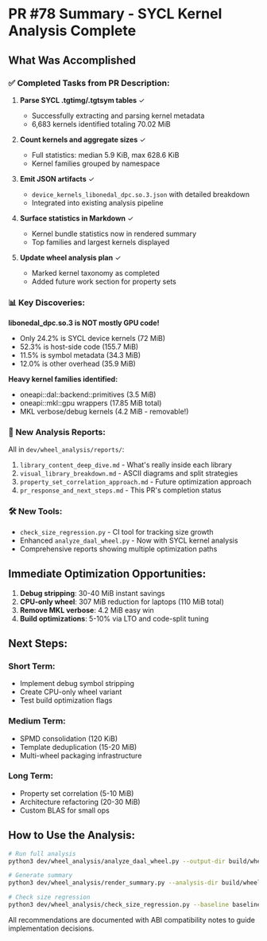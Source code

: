 # PR #78 Summary - SYCL Kernel Analysis Complete

## What Was Accomplished

### ✅ Completed Tasks from PR Description:

1. **Parse SYCL .tgtimg/.tgtsym tables** ✓
   - Successfully extracting and parsing kernel metadata
   - 6,683 kernels identified totaling 70.02 MiB

2. **Count kernels and aggregate sizes** ✓
   - Full statistics: median 5.9 KiB, max 628.6 KiB
   - Kernel families grouped by namespace

3. **Emit JSON artifacts** ✓
   - `device_kernels_libonedal_dpc.so.3.json` with detailed breakdown
   - Integrated into existing analysis pipeline

4. **Surface statistics in Markdown** ✓
   - Kernel bundle statistics now in rendered summary
   - Top families and largest kernels displayed

5. **Update wheel analysis plan** ✓
   - Marked kernel taxonomy as completed
   - Added future work section for property sets

### 📊 Key Discoveries:

**libonedal_dpc.so.3 is NOT mostly GPU code!**
- Only 24.2% is SYCL device kernels (72 MiB)
- 52.3% is host-side code (155.7 MiB)
- 11.5% is symbol metadata (34.3 MiB)
- 12.0% is other overhead (35.9 MiB)

**Heavy kernel families identified:**
- oneapi::dal::backend::primitives (3.5 MiB)
- oneapi::mkl::gpu wrappers (17.85 MiB total)
- MKL verbose/debug kernels (4.2 MiB - removable!)

### 📁 New Analysis Reports:

All in `dev/wheel_analysis/reports/`:
1. `library_content_deep_dive.md` - What's really inside each library
2. `visual_library_breakdown.md` - ASCII diagrams and split strategies
3. `property_set_correlation_approach.md` - Future optimization approach
4. `pr_response_and_next_steps.md` - This PR's completion status

### 🛠️ New Tools:

- `check_size_regression.py` - CI tool for tracking size growth
- Enhanced `analyze_daal_wheel.py` - Now with SYCL kernel analysis
- Comprehensive reports showing multiple optimization paths

## Immediate Optimization Opportunities:

1. **Debug stripping**: 30-40 MiB instant savings
2. **CPU-only wheel**: 307 MiB reduction for laptops (110 MiB total)
3. **Remove MKL verbose**: 4.2 MiB easy win
4. **Build optimizations**: 5-10% via LTO and code-split tuning

## Next Steps:

### Short Term:
- Implement debug symbol stripping
- Create CPU-only wheel variant
- Test build optimization flags

### Medium Term:
- SPMD consolidation (120 KiB)
- Template deduplication (15-20 MiB)
- Multi-wheel packaging infrastructure

### Long Term:
- Property set correlation (5-10 MiB)
- Architecture refactoring (20-30 MiB)
- Custom BLAS for small ops

## How to Use the Analysis:

```bash
# Run full analysis
python3 dev/wheel_analysis/analyze_daal_wheel.py --output-dir build/wheel_analysis

# Generate summary
python3 dev/wheel_analysis/render_summary.py --analysis-dir build/wheel_analysis/analysis

# Check size regression
python3 dev/wheel_analysis/check_size_regression.py --baseline baseline.json --max-growth 5%
```

All recommendations are documented with ABI compatibility notes to guide implementation decisions.